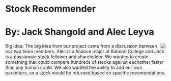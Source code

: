 # Stock Recommender
# By: Jack Shangold and Alec Leyva

<img src = "https://i.insider.com/649afce86eb0a800194d541f?width=1136&format=jpeg" align = "right">

Big Idea:
The big idea from our project came from a discussion between our two team members. Alec is a finance major at Babson College and Jack is a passionate stock follower and shareholder. We wanted to create something that could compare hundreds of stocks against eachother faster than any human could. We also wanted the ability to add our own paramters, so a stock would be returned based on specific recomendations. 
